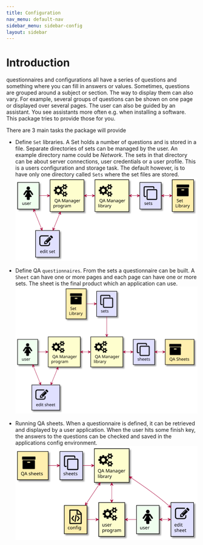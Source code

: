```yaml
---
title: Configuration
nav_menu: default-nav
sidebar_menu: sidebar-config
layout: sidebar
---
```


# Introduction

questionnaires and configurations all have a series of questions and something where you can fill in answers or values. Sometimes, questions are grouped around a subject or section. The way to display them can also vary. For example, several groups of questions can be shown on one page or displayed over several pages. The user can also be guided by an assistant. You see assistants more often e.g. when installing a software. This package tries to provide those for you.

There are 3 main tasks the package will provide
* Define `Set` libraries. A Set holds a number of questions and is stored in a file. Separate directories of sets can be managed by the user. An example directory name could be _Network_. The sets in that directory can be about server connections, user credentials or a user profile. This is a users configuration and storage task. The default however, is to have only one directory called `Sets` where the set files are stored.
  ![](../images/define-set.svg)

* Define QA `questionnaires`. From the sets a questionnaire can be built. A `Sheet` can have one or more pages and each page can have one or more sets. The sheet is the final product which an application can use.
  ![](../images/define-qa-sheets.svg)

* Running QA sheets. When a questionnaire is defined, it can be retrieved and displayed by a user application. When the user hits some finish key, the answers to the questions can be checked and saved in the applications config environment.
  ![](../images/running-qa-sheets.svg)
